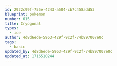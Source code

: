 ```yaml
---
id: 2922c99f-755e-4243-a504-cb7c458add53
blueprint: pokemon
number: 615
title: Cryogonal
types:
  - ice
author: 4d8d6ede-5963-429f-9c2f-74b897007e0c
tags:
  - basic
updated_by: 4d8d6ede-5963-429f-9c2f-74b897007e0c
updated_at: 1716510244
---
```

